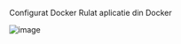 Configurat Docker
Rulat aplicatie din Docker

![image](https://github.com/NegreaMarius/curs_vcgj_443D_fructe/assets/127781317/9f52096a-45e4-47d7-a40f-3d42039ffc16)

